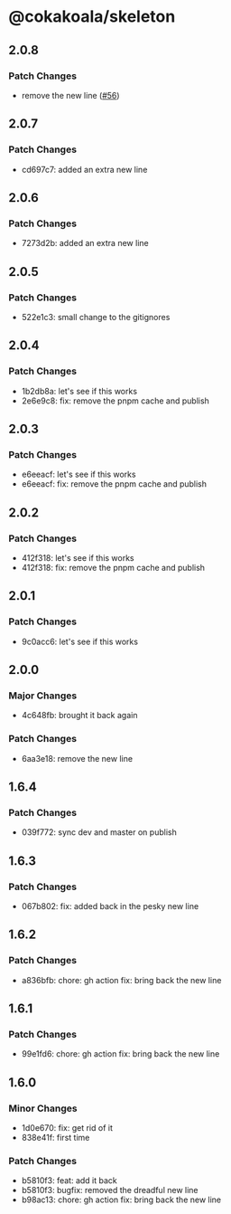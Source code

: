 # @cokakoala/skeleton

## 2.0.8

### Patch Changes

- remove the new line ([#56](https://github.com/AdrianGonz97/experimental-skeleton-monorepo/pull/56))

## 2.0.7

### Patch Changes

- cd697c7: added an extra new line

## 2.0.6

### Patch Changes

- 7273d2b: added an extra new line

## 2.0.5

### Patch Changes

- 522e1c3: small change to the gitignores

## 2.0.4

### Patch Changes

- 1b2db8a: let's see if this works
- 2e6e9c8: fix: remove the pnpm cache and publish

## 2.0.3

### Patch Changes

- e6eeacf: let's see if this works
- e6eeacf: fix: remove the pnpm cache and publish

## 2.0.2

### Patch Changes

- 412f318: let's see if this works
- 412f318: fix: remove the pnpm cache and publish

## 2.0.1

### Patch Changes

- 9c0acc6: let's see if this works

## 2.0.0

### Major Changes

- 4c648fb: brought it back again

### Patch Changes

- 6aa3e18: remove the new line

## 1.6.4

### Patch Changes

- 039f772: sync dev and master on publish

## 1.6.3

### Patch Changes

- 067b802: fix: added back in the pesky new line

## 1.6.2

### Patch Changes

- a836bfb: chore: gh action
  fix: bring back the new line

## 1.6.1

### Patch Changes

- 99e1fd6: chore: gh action
  fix: bring back the new line

## 1.6.0

### Minor Changes

- 1d0e670: fix: get rid of it
- 838e41f: first time

### Patch Changes

- b5810f3: feat: add it back
- b5810f3: bugfix: removed the dreadful new line
- b98ac13: chore: gh action
  fix: bring back the new line
